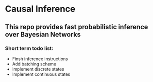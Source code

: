 # Causal Inference

## This repo provides fast probabilistic inference over Bayesian Networks

### Short term todo list:
- Finsh inference instructions
- Add batching scheme
- Implement discrete states
- Implement continuous states